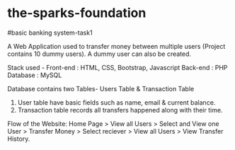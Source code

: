 # the-sparks-foundation
#basic banking system-task1
  
A Web Application used to transfer money between multiple users (Project contains 10 dummy users). A dummy user can also be created.  

Stack used - 
Front-end : HTML, CSS, Bootstrap, Javascript 
Back-end : PHP 
Database : MySQL   

Database contains two Tables- Users Table & Transaction Table 
1. User table have basic fields such as name, email & current balance. 
2. Transaction table records all transfers happened along with their time.  

Flow of the Website: Home Page > View all Users > Select and View one User > Transfer Money > Select reciever > View all Users > View Transfer History.
	
